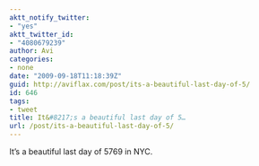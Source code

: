 ```yaml
---
aktt_notify_twitter:
- "yes"
aktt_twitter_id:
- "4080679239"
author: Avi
categories:
- none
date: "2009-09-18T11:18:39Z"
guid: http://aviflax.com/post/its-a-beautiful-last-day-of-5/
id: 646
tags:
- tweet
title: It&#8217;s a beautiful last day of 5…
url: /post/its-a-beautiful-last-day-of-5/
---
```

It&#8217;s a beautiful last day of 5769 in NYC.
